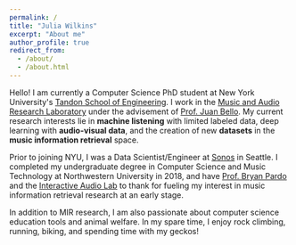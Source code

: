 ```yaml
---
permalink: /
title: "Julia Wilkins"
excerpt: "About me"
author_profile: true
redirect_from: 
  - /about/
  - /about.html
---
```

Hello! I am currently a Computer Science PhD student at New York University's [Tandon School of Engineering](https://engineering.nyu.edu/). I work in the [Music and Audio Research Laboratory](https://steinhardt.nyu.edu/marl) under the advisement of [Prof. Juan Bello](https://engineering.nyu.edu/faculty/juan-pablo-bello). My current research interests lie in **machine listening** with limited labeled data, deep learning with **audio-visual data**, and the creation of new **datasets** in the **music information retrieval** space.

Prior to joining NYU, I was a Data Scientist/Engineer at [Sonos](https://www.sonos.com/en-us/home) in Seattle. I completed my undergraduate degree in Computer Science and Music Technology at Northwestern University in 2018, and have [Prof. Bryan Pardo](https://bryan-pardo.github.io/) and the [Interactive Audio Lab](https://interactiveaudiolab.github.io/) to thank for fueling my interest in music information retrieval research at an early stage.

In addition to MIR research, I am also passionate about computer science education tools and animal welfare. In my spare time, I enjoy rock climbing, running, biking, and spending time with my geckos!